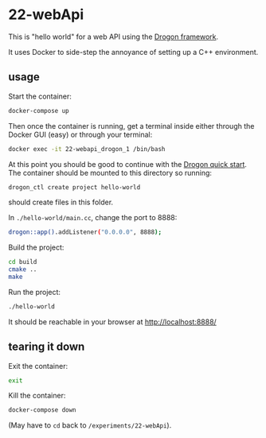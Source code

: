 # 22-webApi

This is "hello world" for a web API using the [Drogon framework](https://github.com/drogonframework/drogon).

It uses Docker to side-step the annoyance of setting up a C++ environment.

## usage

Start the container:

```bash
docker-compose up
```

Then once the container is running, get a terminal inside either through the Docker GUI (easy) or through your terminal:

```bash
docker exec -it 22-webapi_drogon_1 /bin/bash
```

At this point you should be good to continue with the [Drogon quick start](https://github.com/drogonframework/drogon/wiki/ENG-03-Quick-Start). The container should be mounted to this directory so running:

```bash
drogon_ctl create project hello-world
```

should create files in this folder.

In `./hello-world/main.cc`, change the port to 8888:

```bash
drogon::app().addListener("0.0.0.0", 8888);
```

Build the project:

```bash
cd build
cmake ..
make
```

Run the project:

```bash
./hello-world
```

It should be reachable in your browser at [http://localhost:8888/](http://localhost:8888/)

## tearing it down

Exit the container:

```bash
exit
```

Kill the container:

```bash
docker-compose down
```

(May have to `cd` back to `/experiments/22-webApi`).
